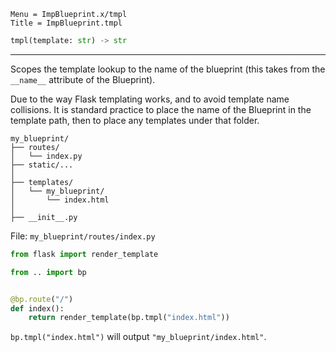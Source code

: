 ```
Menu = ImpBlueprint.x/tmpl
Title = ImpBlueprint.tmpl
```

```python
tmpl(template: str) -> str
```

---

Scopes the template lookup to the name of the blueprint (this takes from the `__name__` attribute of the Blueprint).

Due to the way Flask templating works, and to avoid template name collisions.
It is standard practice to place the name of the Blueprint in the template path,
then to place any templates under that folder.

```text
my_blueprint/
├── routes/
│   └── index.py
├── static/...
│
├── templates/
│   └── my_blueprint/
│       └── index.html
│
├── __init__.py
```

File: `my_blueprint/routes/index.py`

```python
from flask import render_template

from .. import bp


@bp.route("/")
def index():
    return render_template(bp.tmpl("index.html"))
```

`bp.tmpl("index.html")` will output `"my_blueprint/index.html"`.
